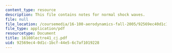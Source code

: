 ```yaml
---
content_type: resource
description: This file contains notes for normal shock waves.
file: null
file_location: /coursemedia/16-100-aerodynamics-fall-2005/92569ec40d1c1bcf44e56c7af1019228_16100lectre41_cj.pdf
file_type: application/pdf
resourcetype: Document
title: 16100lectre41_cj.pdf
uid: 92569ec4-0d1c-1bcf-44e5-6c7af1019228
---
```

